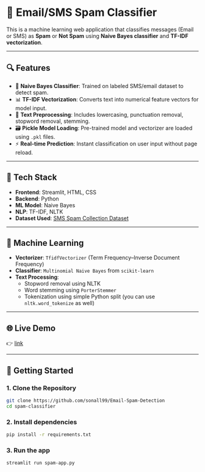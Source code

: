 # 📩 Email/SMS Spam Classifier

This is a machine learning web application that classifies messages (Email or SMS) as **Spam** or **Not Spam** using **Naive Bayes classifier** and **TF-IDF vectorization**.  

---

## 🔍 Features

- 🧠 **Naive Bayes Classifier**: Trained on labeled SMS/email dataset to detect spam.
- 📊 **TF-IDF Vectorization**: Converts text into numerical feature vectors for model input.
- 🧹 **Text Preprocessing**: Includes lowercasing, punctuation removal, stopword removal, stemming.
- 🗃️ **Pickle Model Loading**: Pre-trained model and vectorizer are loaded using `.pkl` files.
- ⚡ **Real-time Prediction**: Instant classification on user input without page reload.

---

## 🧰 Tech Stack

- **Frontend**: Streamlit, HTML, CSS
- **Backend**: Python
- **ML Model**: Naive Bayes
- **NLP**: TF-IDF, NLTK
- **Dataset Used**: [SMS Spam Collection Dataset](https://www.kaggle.com/datasets/uciml/sms-spam-collection-dataset)

---
## 🧠 Machine Learning

- **Vectorizer**: `TfidfVectorizer` (Term Frequency–Inverse Document Frequency)
- **Classifier**: `Multinomial Naive Bayes` from `scikit-learn`
- **Text Processing**:
  - Stopword removal using NLTK
  - Word stemming using `PorterStemmer`
  - Tokenization using simple Python split (you can use `nltk.word_tokenize` as well)

---
## 🌐 Live Demo
👉 [link](https://email-spam-detection-99.streamlit.app/)

---

## 🚀 Getting Started

### 1. Clone the Repository

```bash
git clone https://github.com/sonall99/Email-Spam-Detection
cd spam-classifier
```
### 2. Install dependencies
```bash
pip install -r requirements.txt
```
### 3. Run the app
```bash
streamlit run spam-app.py
```
